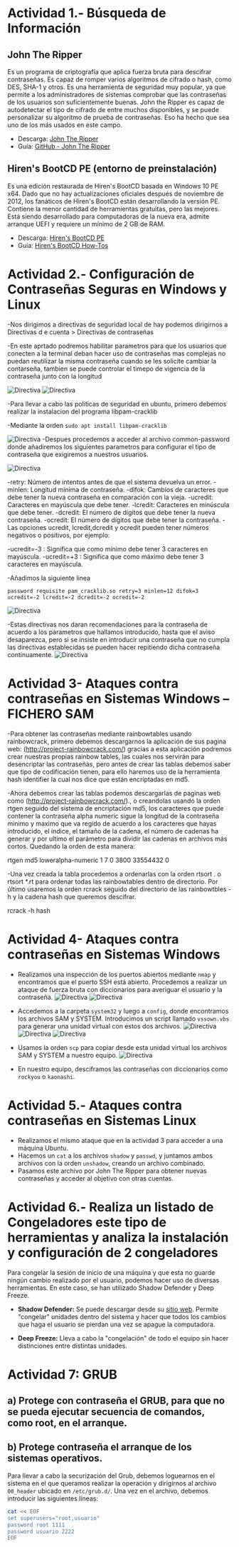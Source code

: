 # Actividad 1.- Búsqueda de Información

## John The Ripper
Es un programa de criptografía que aplica fuerza bruta para descifrar contraseñas. Es capaz de romper varios algoritmos de cifrado o hash, como DES, SHA-1 y otros. Es una herramienta de seguridad muy popular, ya que permite a los administradores de sistemas comprobar que las contraseñas de los usuarios son suficientemente buenas. John the Ripper es capaz de autodetectar el tipo de cifrado de entre muchos disponibles, y se puede personalizar su algoritmo de prueba de contraseñas. Eso ha hecho que sea uno de los más usados en este campo.
- Descarga: [John The Ripper](https://www.openwall.com/john/)
- Guía: [GitHub - John The Ripper](https://github.com/openwall/john)

## Hiren's BootCD PE (entorno de preinstalación)
Es una edición restaurada de Hiren's BootCD basada en Windows 10 PE x64. Dado que no hay actualizaciones oficiales después de noviembre de 2012, los fanáticos de Hiren's BootCD están desarrollando la versión PE. Contiene la menor cantidad de herramientas gratuitas, pero las mejores. Está siendo desarrollado para computadoras de la nueva era, admite arranque UEFI y requiere un mínimo de 2 GB de RAM.
- Descarga: [Hiren's BootCD PE](https://www.hirensbootcd.org/download/)
- Guía: [Hiren's BootCD How-Tos](https://www.hirensbootcd.org/howtos/)


# Actividad 2.- Configuración de Contraseñas Seguras en Windows y Linux
-Nos dirigimos a directivas de seguridad local de hay podemos dirigirnos a Directivas d e cuenta > Directivas de contraseñas

-En este aprtado podremos habilitar parametros para que los usuarios que conecten a la terminal deban hacer uso de contraseñas mas complejas no puedan reutilizar la misma contraseña cuando se les solicite cambiar la contarseña, tambien se puede controlar el timepo de vigencia de la contraseña junto con la longitud

 ![Directiva](imgU3/Act2DirectivaContraseña.PNG)
 ![Directiva](imgU3/Act2DirectivaContraseñap2.PNG)

-Para llevar a cabo las politicas de seguridad en ubuntu, primero debemos realizar la instalacion del programa libpam-cracklib

-Mediante la orden `sudo apt install libpam-cracklib`

![Directiva](imgU3/Act2DirectivaContraseñaUbu.PNG)
-Despues procedemos a acceder al archivo common-password donde añadiremos los siguientes parametros para configurar el tipo de contraseña que exigiremos a nuestros usuarios.

![Directiva](imgU3/Act2DirectivaContraseñaUbu4.PNG)

-retry: Número de intentos antes de que el sistema devuelva un error.
-minlen: Longitud mínima de contraseña.
-difok: Cambios de caracteres que debe tener la nueva contraseña en comparación con la vieja.
-ucredit: Caracteres en mayúscula que debe tener.
-lcredit: Caracteres en minúscula que debe tener.
-dcredit: El número de dígitos que debe tener la nueva contraseña.
-ocredit: El número de dígitos que debe tener la contraseña.
-Las opciones ucredit, lcredit,dcredit y ocredit pueden tener números negativos o positivos, por ejemplo:

-ucredit=-3 : Significa que como mínimo debe tener 3 caracteres en mayúscula.
-ucredit=+3 : Significa que como máximo debe tener 3 caracteres en mayúscula.


-Añadimos la siguiente linea 

`password requisite pam_cracklib.so retry=3 minlen=12 difok=3 ucredit=-2 lcredit=-2 dcredit=-2 ocredit=-2`

![Directiva](imgU3/Act2DirectivaContraseñaUbu2.PNG)

-Estas directivas nos daran recomendaciones para la contraseña de acuerdo a los parametros que hallamos introducido, hasta que el aviso desaparezca, pero si se insiste en introducir una contraseña que no cumpla las directivas establecidas se pueden hacer repitiendo dicha contraseña continuamente.
![Directiva](imgU3/Act2DirectivaContraseñaUbu3.PNG)


# Actividad 3- Ataques contra contraseñas en Sistemas Windows – FICHERO SAM

-Para obtener las contraseñas mediante rainbowtables usando rainbowcrack, primero debemos descargarnos la aplicación de sus pagina web: (http://project-rainbowcrack.com/) gracias a esta aplicación podremos crear nuestras propias rainbow tables, las cuales nos servirán para desencriptar las contraseñas, pero antes de crear las tablas debemos saber que tipo de codificación tienen, para ello haremos uso de la herramienta hash identifier la cual nos dice que están encriptadas en md5.

-Ahora debemos crear las tablas podemos descargarlas de paginas web como (http://project-rainbowcrack.com/)., o creandolas usando la orden rtgen seguido del sistema de encriptación md5, los caracteres que puede contener la contraseña alpha numeric sigue la longitud de la contraseña minimo y maximo que va regido de acuerdo a los caracteres que hayas introducido, el índice, el tamaño de la cadena, el número de cadenas ha generar y por ultimo el parámetro para dividir las cadenas en archivos más cortos. Quedando la orden de esta manera:

rtgen md5 loweralpha-numeric 1 7 0 3800 33554432 0

-Una vez creada la tabla procedemos a ordenarlas con la orden rtsort . o rtsort *.rt para ordenar todas las rainbowtables dentro de directorio.
Por último usaremos la orden rcrack seguido del directorio de las rainbowtbles -h y la cadena hash que queremos descifrar.

rcrack -h hash

# Actividad 4- Ataques contra contraseñas en Sistemas Windows

- Realizamos una inspección de los puertos abiertos mediante `nmap` y encontramos que el puerto SSH está abierto. Procedemos a realizar un ataque de fuerza bruta con diccionarios para averiguar el usuario y la contraseña.
  ![Directiva](imgU3/act4scannerssh.PNG)
  ![Directiva](imgU3/act4loginssh.PNG)
- Accedemos a la carpeta `system32` y luego a `config`, donde encontramos los archivos SAM y SYSTEM. Introducimos un script llamado `vssown.vbs` para generar una unidad virtual con estos dos archivos.
  ![Directiva](imgU3/act4c1windows1system321config.PNG)
  ![Directiva](imgU3/act5script.PNG)
  ![Directiva](imgU3/Act4Pasascript.PNG)
    
- Usamos la orden `scp` para copiar desde esta unidad virtual los archivos SAM y SYSTEM a nuestro equipo.
![Directiva](imgU3/Act4Pasascript.PNG)
- En nuestro equipo, desciframos las contraseñas con diccionarios como `rockyou` o `kaonashi`.


# Actividad 5.- Ataques contra contraseñas en Sistemas Linux

- Realizamos el mismo ataque que en la actividad 3 para acceder a una máquina Ubuntu.
- Hacemos un `cat` a los archivos `shadow` y `passwd`, y juntamos ambos archivos con la orden `unshadow`, creando un archivo combinado.
- Pasamos este archivo por John The Ripper para obtener nuevas contraseñas y acceder al objetivo con otras cuentas.


# Actividad 6.- Realiza un listado de Congeladores este tipo de herramientas y analiza la instalación y configuración de 2 congeladores

Para congelar la sesión de inicio de una máquina y que esta no guarde ningún cambio realizado por el usuario, podemos hacer uso de diversas herramientas. En este caso, se han utilizado Shadow Defender y Deep Freeze.

- **Shadow Defender:** Se puede descargar desde su [sitio web](http://www.shadowdefender.com/). Permite "congelar" unidades dentro del sistema y hacer que todos los cambios que haga el usuario se pierdan una vez se apague la computadora.

- **Deep Freeze:** Lleva a cabo la "congelación" de todo el equipo sin hacer distinciones entre distintas unidades.


# Actividad 7: GRUB
## a) Protege con contraseña el GRUB, para que no se pueda ejecutar secuencia de comandos, como root, en el arranque.
## b) Protege contraseña el arranque de los sistemas operativos.

Para llevar a cabo la securización del Grub, debemos loguearnos en el sistema en el que queramos realizar la operación y dirigirnos al archivo `00_header` ubicado en `/etc/grub.d/`. Una vez en el archivo, debemos introducir las siguientes líneas:
```bash
cat << EOF
set superusers="root,usuario"
password root 1111
password usuario 2222
EOF





